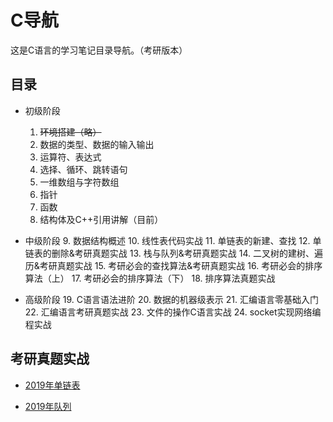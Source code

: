 # C导航

这是C语言的学习笔记目录导航。（考研版本）

## 目录

- 初级阶段
  1. ~~环境搭建（略）~~
  2. 数据的类型、数据的输入输出
  3. 运算符、表达式
  4. 选择、循环、跳转语句
  5. 一维数组与字符数组
  6. 指针
  7. 函数
  8. 结构体及C++引用讲解（目前）

- 中级阶段
  9. 数据结构概述
  10. 线性表代码实战
  11. 单链表的新建、查找
  12. 单链表的删除&考研真题实战
  13. 栈与队列&考研真题实战
  14. 二叉树的建树、遍历&考研真题实战
  15. 考研必会的查找算法&考研真题实战
  16. 考研必会的排序算法（上）
  17. 考研必会的排序算法（下）
  18. 排序算法真题实战
- 高级阶段
  19. C语言语法进阶
  20. 数据的机器级表示
  21. 汇编语言零基础入门
  22. 汇编语言考研真题实战
  23. 文件的操作C语言实战
  24. socket实现网络编程实战

## 考研真题实战
- [2019年单链表](https://github.com/newgitofzinian/C/blob/master/12/12.4/SortList/topic.md)

- [2019年队列](https://github.com/newgitofzinian/C/blob/master/13/13.8/Queue/Topic.md)




